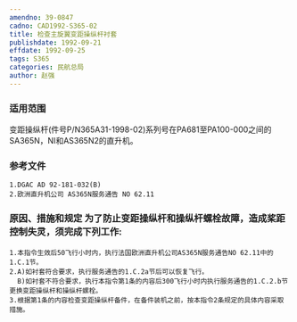 ```yaml
---
amendno: 39-0847  
cadno: CAD1992-S365-02  
title: 检查主旋翼变距操纵杆衬套  
publishdate: 1992-09-21  
effdate: 1992-09-25  
tags: S365  
categories: 民航总局  
author: 赵强  
---
```

  
### 适用范围  
变距操纵杆(件号P/N365A31-1998-02)系列号在PA681至PA100-000之间的SA365N，NI和AS365N2的直升机。  
  
<!--more-->  
### 参考文件  
    1.DGAC AD 92-181-032(B)  
    2.欧洲直升机公司 AS365N服务通告 NO 62.11  
  
### 原因、措施和规定     为了防止变距操纵杆和操纵杆螺栓故障，造成桨距控制失灵，须完成下列工作:  
    1.本指令生效后50飞行小时内，执行法国欧洲直升机公司AS365N服务通告NO 62.11中的1.C.1节。  
    2.A)如衬套符合要求，执行服务通告的1.C.2a节后可以恢复飞行。  
      B)如衬套不符合要求，执行本指令第1条的内容后300飞行小时内执行服务通告的1.C.2.b节更换变距操纵杆和操纵杆螺栓。  
    3.根据第1条的内容检查变距操纵杆备件，在备件装机之前，按本指令2条规定的具体内容采取措施。  
